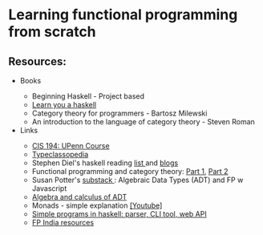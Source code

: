 <h1> Learning functional programming from scratch </h1>


<h2> Resources: </h2>
<ul>
  <li> Books </li>
  <ul> 
  <li>Beginning Haskell - Project based </li>
  <li>  <a href= "http://learnyouahaskell.com/introduction" >Learn you a haskell </a> </li>
    <li> Category theory for programmers - Bartosz Milewski </li>
    <li> An introduction to the language of category theory - Steven Roman </li>
  </ul>
  <li> Links </li>
  <ul>
  <li>  <a href= "https://www.cis.upenn.edu/~cis194/spring13/" >CIS 194: UPenn Course</a> </li>
    <li> <a href="https://wiki.haskell.org/Typeclassopedia"> Typeclassopedia</a></li>
  <li> Stephen Diel's haskell reading <a href="https://www.stephendiehl.com/posts/essential_haskell.html"> list </a> and <a href="https://www.stephendiehl.com/posts.html"> blogs </a></li>
  <li> Functional programming and category theory: <a href="https://nikgrozev.com/2016/03/14/functional-programming-and-category-theory-part-1-categories-and-functors/"> Part 1</a>, <a href="https://nikgrozev.com/2016/04/11/functional-programming-and-category-theory-part-2-applicative-functors/"> Part 2 </a></li>
  <li> Susan Potter's <a href="https://funprogramming.substack.com/"> substack </a>: Algebraic Data Types (ADT) and FP w Javascript</li>
  <li><a href="https://codewords.recurse.com/issues/three/algebra-and-calculus-of-algebraic-data-types"> Algebra and calculus of ADT </a></li>
    <li> Monads - simple explanation <a href="https://www.youtube.com/watch?v=OSuu8zBBNAA&list=PLD2qW1tq9tFVDSvvuC90uEiHCAdZGra2e&index=1">[Youtube]</a> </li>
    <li><a href="https://www.haskellforall.com/2015/12/how-to-contribute-to-haskell-ecosystem.html?m=1"> Simple programs in haskell: parser, CLI tool, web API </a></li>
    <li>  <a href= "https://functionalprogramming.in/#resources"> FP India resources</a> </li>
  </ul>
</ul>
 
 
